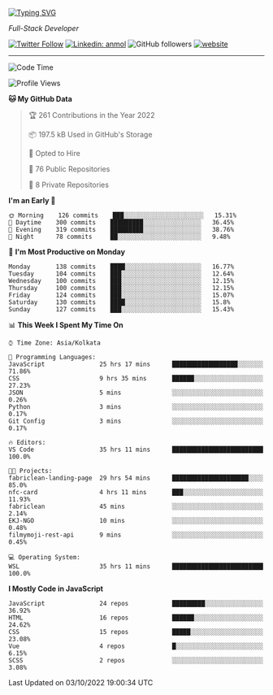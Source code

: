 [![Typing SVG](https://readme-typing-svg.herokuapp.com?lines=HI%2C+I'm+Tonal;I'm+a+MEVN+Stack+Developer)](https://git.io/typing-svg)

<p><em>Full-Stack Developer</em></p>

[![Twitter Follow](https://img.shields.io/twitter/follow/tonalmathew?style=flat)](https://twitter.com/intent/follow?screen_name=tonalmathew)
[![Linkedin: anmol](https://img.shields.io/badge/tonal-mathew?style=flat-square&logo=Linkedin&logoColor=white&link=https://www.linkedin.com/in/tonal-mathew/)](https://www.linkedin.com/in/tonal-mathew/)
![GitHub followers](https://img.shields.io/github/followers/tonalmathew?label=Follow&style=social)
[![website](https://img.shields.io/badge/Website-46a2f1.svg?&style=flat-square&logo=Google-Chrome&logoColor=white&link=http://tonalmathew.github.io/)](http://tonalmathew.github.io/)

---
<!--START_SECTION:waka-->
![Code Time](http://img.shields.io/badge/Code%20Time-762%20hrs%2023%20mins-blue)

![Profile Views](http://img.shields.io/badge/Profile%20Views-0-blue)

**🐱 My GitHub Data** 

> 🏆 261 Contributions in the Year 2022
 > 
> 📦 197.5 kB Used in GitHub's Storage 
 > 
> 💼 Opted to Hire
 > 
> 📜 76 Public Repositories 
 > 
> 🔑 8 Private Repositories  
 > 
**I'm an Early 🐤** 

```text
🌞 Morning    126 commits    ███░░░░░░░░░░░░░░░░░░░░░░   15.31% 
🌆 Daytime    300 commits    █████████░░░░░░░░░░░░░░░░   36.45% 
🌃 Evening    319 commits    █████████░░░░░░░░░░░░░░░░   38.76% 
🌙 Night      78 commits     ██░░░░░░░░░░░░░░░░░░░░░░░   9.48%

```
📅 **I'm Most Productive on Monday** 

```text
Monday       138 commits    ████░░░░░░░░░░░░░░░░░░░░░   16.77% 
Tuesday      104 commits    ███░░░░░░░░░░░░░░░░░░░░░░   12.64% 
Wednesday    100 commits    ███░░░░░░░░░░░░░░░░░░░░░░   12.15% 
Thursday     100 commits    ███░░░░░░░░░░░░░░░░░░░░░░   12.15% 
Friday       124 commits    ███░░░░░░░░░░░░░░░░░░░░░░   15.07% 
Saturday     130 commits    ████░░░░░░░░░░░░░░░░░░░░░   15.8% 
Sunday       127 commits    ███░░░░░░░░░░░░░░░░░░░░░░   15.43%

```


📊 **This Week I Spent My Time On** 

```text
⌚︎ Time Zone: Asia/Kolkata

💬 Programming Languages: 
JavaScript               25 hrs 17 mins      ██████████████████░░░░░░░   71.86% 
CSS                      9 hrs 35 mins       ██████░░░░░░░░░░░░░░░░░░░   27.23% 
JSON                     5 mins              ░░░░░░░░░░░░░░░░░░░░░░░░░   0.26% 
Python                   3 mins              ░░░░░░░░░░░░░░░░░░░░░░░░░   0.17% 
Git Config               3 mins              ░░░░░░░░░░░░░░░░░░░░░░░░░   0.17%

🔥 Editors: 
VS Code                  35 hrs 11 mins      █████████████████████████   100.0%

🐱‍💻 Projects: 
fabriclean-landing-page  29 hrs 54 mins      █████████████████████░░░░   85.0% 
nfc-card                 4 hrs 11 mins       ███░░░░░░░░░░░░░░░░░░░░░░   11.93% 
fabriclean               45 mins             ░░░░░░░░░░░░░░░░░░░░░░░░░   2.14% 
EKJ-NGO                  10 mins             ░░░░░░░░░░░░░░░░░░░░░░░░░   0.48% 
filmymoji-rest-api       9 mins              ░░░░░░░░░░░░░░░░░░░░░░░░░   0.45%

💻 Operating System: 
WSL                      35 hrs 11 mins      █████████████████████████   100.0%

```

**I Mostly Code in JavaScript** 

```text
JavaScript               24 repos            █████████░░░░░░░░░░░░░░░░   36.92% 
HTML                     16 repos            ██████░░░░░░░░░░░░░░░░░░░   24.62% 
CSS                      15 repos            █████░░░░░░░░░░░░░░░░░░░░   23.08% 
Vue                      4 repos             █░░░░░░░░░░░░░░░░░░░░░░░░   6.15% 
SCSS                     2 repos             ░░░░░░░░░░░░░░░░░░░░░░░░░   3.08%

```



 Last Updated on 03/10/2022 19:00:34 UTC
<!--END_SECTION:waka-->
